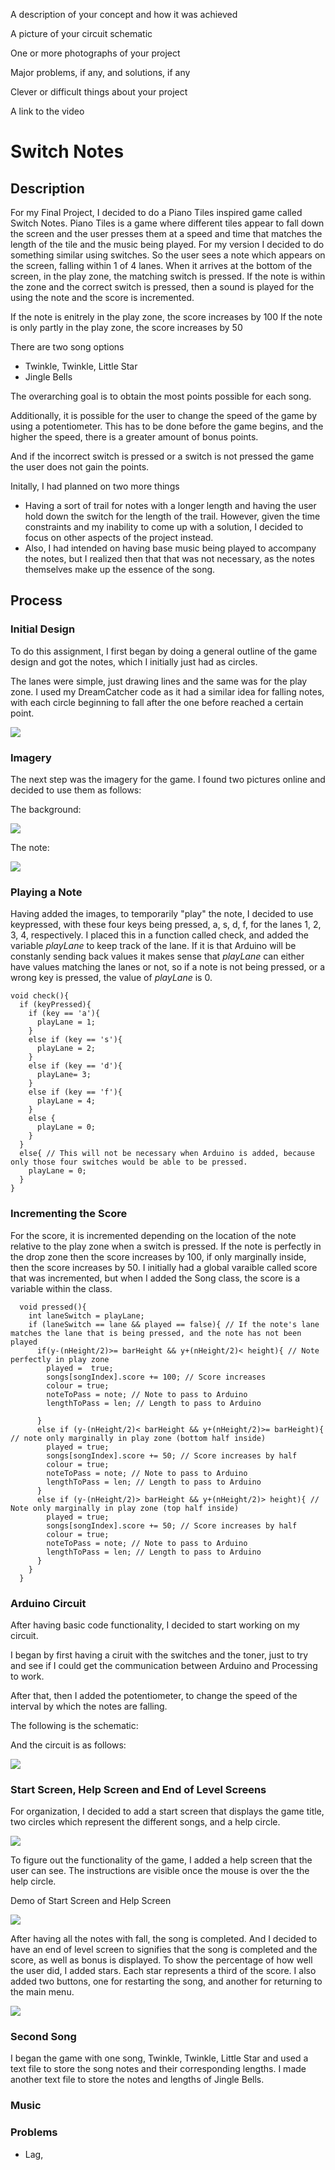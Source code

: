 A description of your concept and how it was achieved

A picture of your circuit schematic

One or more photographs of your project

Major problems, if any, and solutions, if any

Clever or difficult things about your project

A link to the video

# Switch Notes

## Description

For my Final Project, I decided to do a Piano Tiles inspired game called Switch Notes. Piano Tiles is a game where different tiles appear to fall down the screen and the user presses them at a speed and time that matches the length of the tile and the music being played. For my version I decided to do something similar using switches. So the user sees a note which appears on the screen, falling within 1 of 4 lanes. When it arrives at the bottom of the screen, in the play zone, the matching switch is pressed. If the note is within the zone and the correct switch is pressed, then a sound is played for the using the note and the score is incremented.

If the note is enitrely in the play zone, the score increases by 100
If the note is only partly in the play zone, the score increases by 50

There are two song options
 - Twinkle, Twinkle, Little Star
 - Jingle Bells
 
The overarching goal is to obtain the most points possible for each song.

Additionally, it is possible for the user to change the speed of the game by using a potentiometer. This has to be done before the game begins, and the higher the speed, there is a greater amount of bonus points. 

And if the incorrect switch is pressed or a switch is not pressed the game the user does not gain the points.

Initally, I had planned on two more things
 - Having a sort of trail for notes with a longer length and having the user hold down the switch for the length of the trail. However, given the time constraints and my inability to come up with a solution, I decided to focus on other aspects of the project instead. 
 - Also, I had intended on having base music being played to accompany the notes, but I realized then that that was not necessary, as the notes themselves make up the essence of the song. 

## Process

### Initial Design
To do this assignment, I first began by doing a general outline of the game design and got the notes, which I initially just had as circles. 

The lanes were simple, just drawing lines and the same was for the play zone. I used my DreamCatcher code as it had a similar idea for falling notes, with each circle beginning to fall after the one before reached a certain point.

![](media/gifs/Fall1.gif)

### Imagery

The next step was the imagery for the game. I found two pictures online and decided to use them as follows:

The background: 

![](media/images/finalBG.png)

The note: 

![](media/images/note.png)

### Playing a Note
Having added the images, to temporarily "play" the note, I decided to use keypressed, with these four keys being pressed, a, s, d, f, for the lanes 1, 2, 3, 4, respectively. I placed this in a function called check, and added the variable _playLane_ to keep track of the lane. If it is that Arduino will be constanly sending back values it makes sense that _playLane_ can either have values matching the lanes or not, so if a note is not being pressed, or a wrong key is pressed, the value of _playLane_ is 0.

```
void check(){
  if (keyPressed){
    if (key == 'a'){
      playLane = 1;
    }
    else if (key == 's'){
      playLane = 2;
    }
    else if (key == 'd'){
      playLane= 3;
    }
    else if (key == 'f'){
      playLane = 4;
    }
    else {
      playLane = 0; 
    }
  }
  else{ // This will not be necessary when Arduino is added, because only those four switches would be able to be pressed. 
    playLane = 0;
  }
}
```

### Incrementing the Score
For the score, it is incremented depending on the location of the note relative to the play zone when a switch is pressed. If the note is perfectly in the drop zone then the score increases by 100, if only marginally inside, then the score increases by 50. I initially had a global varaible called score that was incremented, but when I added the Song class, the score is a variable within the class.

```
  void pressed(){
    int laneSwitch = playLane;
    if (laneSwitch == lane && played == false){ // If the note's lane matches the lane that is being pressed, and the note has not been played
      if(y-(nHeight/2)>= barHeight && y+(nHeight/2)< height){ // Note perfectly in play zone
        played =  true;
        songs[songIndex].score += 100; // Score increases 
        colour = true;
        noteToPass = note; // Note to pass to Arduino
        lengthToPass = len; // Length to pass to Arduino
       
      }
      else if (y-(nHeight/2)< barHeight && y+(nHeight/2)>= barHeight){ // note only marginally in play zone (bottom half inside)
        played = true;
        songs[songIndex].score += 50; // Score increases by half
        colour = true;
        noteToPass = note; // Note to pass to Arduino
        lengthToPass = len; // Length to pass to Arduino
      }
      else if (y-(nHeight/2)> barHeight && y+(nHeight/2)> height){ // Note only marginally in play zone (top half inside)
        played = true;
        songs[songIndex].score += 50; // Score increases by half
        colour = true;
        noteToPass = note; // Note to pass to Arduino
        lengthToPass = len; // Length to pass to Arduino
      }
    }
  }
```

### Arduino Circuit

After having basic code functionality, I decided to start working on my circuit. 

I began by first having a ciruit with the switches and the toner, just to try and see if I could get the communication between Arduino and Processing to work. 

After that, then I added the potentiometer, to change the speed of the interval by which the notes are falling. 

The following is the schematic:

And the circuit is as follows:

![](media/images/circuit5.jpg)

### Start Screen, Help Screen and End of Level Screens

For organization, I decided to add a start screen that displays the game title, two circles which represent the different songs, and a help circle.

![](media/images/StartScreen3.png)

To figure out the functionality of the game, I added a help screen that the user can see. The instructions are visible once the mouse is over the the help circle. 

Demo of Start Screen and Help Screen 

![](media/gifs/intro.gif)

After having all the notes with fall, the song is completed. And I decided to have an end of level screen to signifies that the song is completed and the score, as well as bonus is displayed. To show the percentage of how well the user did, I added stars. Each star represents a third of the score. I also added two buttons, one for restarting the song, and another for returning to the main menu.

![](media/images/EOLScreen2.png)

### Second Song
I began the game with one song, Twinkle, Twinkle, Little Star and used a text file to store the song notes and their corresponding lengths. I made another text file to store the notes and lengths of Jingle Bells.

### Music

### Problems
- Lag,


